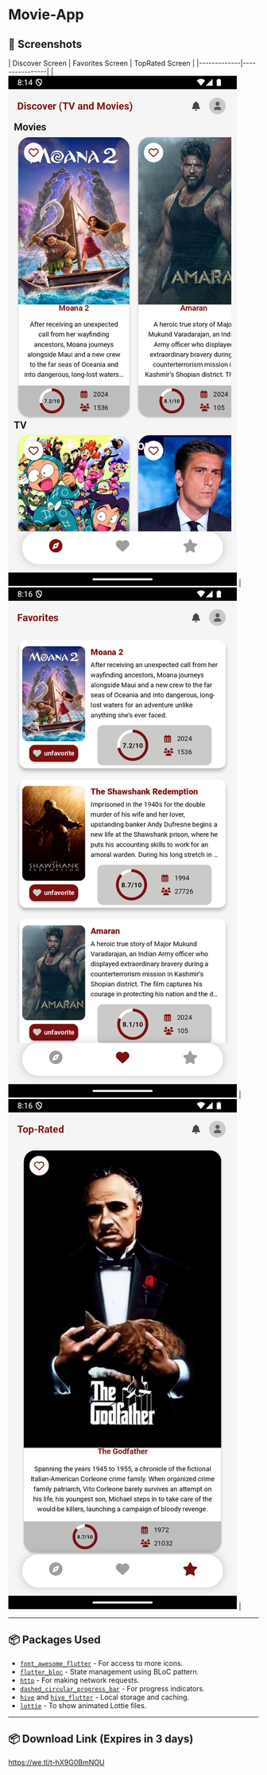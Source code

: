 # Movie-App

## 📸 Screenshots
| Discover Screen | Favorites Screen | TopRated Screen |
|-------------|----------------|
| ![Discover](assets/screenshots/discover.png) | ![Favorites](assets/screenshots/favorites.png) | ![TopRated](assets/screenshots/top_rated.png) |

---

## 📦 Packages Used
- [`font_awesome_flutter`](https://pub.dev/packages/font_awesome_flutter) - For access to more icons.
- [`flutter_bloc`](https://pub.dev/packages/flutter_bloc) - State management using BLoC pattern.
- [`http`](https://pub.dev/packages/http) - For making network requests.
- [`dashed_circular_progress_bar`](https://pub.dev/packages/dashed_circular_progress_bar) - For progress indicators.
- [`hive`](https://pub.dev/packages/hive) and [`hive_flutter`](https://pub.dev/packages/hive_flutter) - Local storage and caching.
- [`lottie`](https://pub.dev/packages/lottie) - To show animated Lottie files.

---
## 📦 Download Link (Expires in 3 days)
https://we.tl/t-hX9G0BmNOU
